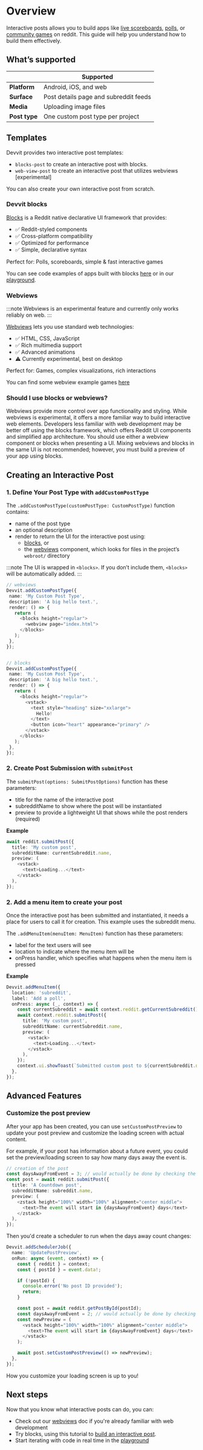 # Overview

Interactive posts allows you to build apps like [live scoreboards](./showcase/apps.mdx#livescores), [polls](./showcase/playgrounds.mdx#polls), or [community games](./community_games.md) on reddit. This guide will help you understand how to build them effectively.

## What’s supported

|               | Supported                             |
| ------------- | ------------------------------------- |
| **Platform**  | Android, iOS, and web                 |
| **Surface**   | Post details page and subreddit feeds |
| **Media**     | Uploading image files                 |
| **Post type** | One custom post type per project      |

## Templates

Devvit provides two interactive post templates:

- `blocks-post` to create an interactive post with blocks.
- `web-view-post` to create an interactive post that utilizes webviews [experimental]

You can also create your own interactive post from scratch.

### Devvit blocks

[Blocks](./blocks/overview.mdx) is a Reddit native declarative UI framework that provides:

- ✅ Reddit-styled components
- ✅ Cross-platform compatibility
- ✅ Optimized for performance
- ✅ Simple, declarative syntax

Perfect for: Polls, scoreboards, simple & fast interactive games

You can see code examples of apps built with blocks [here](./showcase/apps.mdx) or in our [playground](https://developers.reddit.com/play).

### Webviews

:::note
Webviews is an experimental feature and currently only works reliably on web.
:::

[Webviews](./webviews.md) lets you use standard web technologies:

- ✅ HTML, CSS, JavaScript
- ✅ Rich multimedia support
- ✅ Advanced animations
- ⚠️ Currently experimental, best on desktop

Perfect for: Games, complex visualizations, rich interactions

You can find some webview example games [here](./webviews.md#examples)

### Should I use blocks or webviews?

Webviews provide more control over app functionality and styling. While webviews is experimental, it offers a more familiar way to build interactive web elements. Developers less familiar with web development may be better off using the blocks framework, which offers Reddit UI components and simplified app architecture. You should use either a webview component or blocks when presenting a UI. Mixing webviews and blocks in the same UI is not recommended; however, you must build a preview of your app using blocks.

## Creating an Interactive Post

### 1. Define Your Post Type with `addCustomPostType`

The `.addCustomPostType(customPostType: CustomPostType)` function contains:

- name of the post type
- an optional description
- render to return the UI for the interactive post using:
  - [blocks](./blocks/overview.mdx), or
  - the [webviews](webviews.md) component, which looks for files in the project’s `webroot/` directory

:::note
The UI is wrapped in `<blocks>`. If you don’t include them, `<blocks>` will be automatically added.
:::

```ts
// webviews
Devvit.addCustomPostType({
 name: 'My Custom Post Type',
 description: 'A big hello text.',
 render: () => {
   return (
     <blocks height="regular">
       <webview page="index.html">
     </blocks>
   );
 },
});


// blocks
Devvit.addCustomPostType({
 name: 'My Custom Post Type',
 description: 'A big hello text.',
 render: () => {
   return (
     <blocks height="regular">
       <vstack>
         <text style="heading" size="xxlarge">
           Hello!
         </text>
         <button icon="heart" appearance="primary" />
       </vstack>
     </blocks>
   );
 },
});
```

### 2. Create Post Submission with `submitPost`

The `submitPost(options: SubmitPostOptions)` function has these parameters:

- title for the name of the interactive post
- subredditName to show where the post will be instantiated
- preview to provide a lightweight UI that shows while the post renders (required)

**Example**

```ts
await reddit.submitPost({
  title: 'My custom post',
  subredditName: currentSubreddit.name,
  preview: (
    <vstack>
      <text>Loading...</text>
    </vstack>
  ),
});
```

### 2. Add a menu item to create your post

Once the interactive post has been submitted and instantiated, it needs a place for users to call it for creation. This example uses the subreddit menu.

The `.addMenuItem(menuItem: MenuItem)` function has these parameters:

- label for the text users will see
- location to indicate where the menu item will be
- onPress handler, which specifies what happens when the menu item is pressed

**Example**

```ts
Devvit.addMenuItem({
  location: 'subreddit',
  label: 'Add a poll',
  onPress: async (_, context) => {
    const currentSubreddit = await context.reddit.getCurrentSubreddit();
    await context.reddit.submitPost({
      title: 'My custom post',
      subredditName: currentSubreddit.name,
      preview: (
        <vstack>
          <text>Loading...</text>
        </vstack>
      ),
    });
    context.ui.showToast(`Submitted custom post to ${currentSubreddit.name}`);
  },
});
```

## Advanced Features

### Customize the post preview

After your app has been created, you can use `setCustomPostPreview` to update your post preview and customize the loading screen with actual content.

For example, if your post has information about a future event, you could set the preview/loading screen to say how many days away the event is.

```ts
// creation of the post
const daysAwayFromEvent = 3; // would actually be done by checking the date diff, but just hardcoding for this example
const post = await reddit.submitPost({
  title: 'A Countdown post',
  subredditName: subreddit.name,
  preview: (
    <zstack height="100%" width="100%" alignment="center middle">
      <text>The event will start in {daysAwayFromEvent} days</text>
    </zstack>
  ),
});
```

Then you'd create a scheduler to run when the days away count changes:

```ts
Devvit.addSchedulerJob({
  name: 'UpdatePostPreview',
  onRun: async (event, context) => {
    const { reddit } = context;
    const { postId } = event.data!;

    if (!postId) {
      console.error('No post ID provided');
      return;
    }

    const post = await reddit.getPostById(postId);
    const daysAwayFromEvent = 2; // would actually be done by checking the date diff, but just hardcoding for this example
    const newPreview = (
      <vstack height="100%" width="100%" alignment="center middle">
        <text>The event will start in {daysAwayFromEvent} days</text>
      </vstack>
    );

    await post.setCustomPostPreview(() => newPreview);
  },
});
```

How you customize your loading screen is up to you!

## Next steps

Now that you know what interactive posts can do, you can:

- Check out our [webviews](webviews.md) doc if you're already familiar with web development
- Try blocks, using this tutorial to [build an interactive post](interactive_post.md).
- Start iterating with code in real time in the [playground](playground.md)
